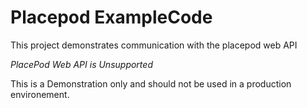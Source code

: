 # Placepod ExampleCode

This project demonstrates communication with the placepod web API

*PlacePod Web API is Unsupported*

This is a Demonstration only and should not be used in a production environement.


